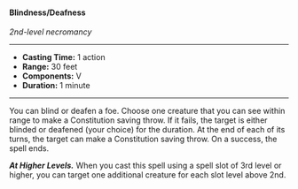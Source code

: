 #### Blindness/Deafness
*2nd-level necromancy*
___
- **Casting Time:** 1 action
- **Range:** 30 feet
- **Components:** V
- **Duration:** 1 minute
---
You can blind or deafen a foe. Choose one creature that you can see within range to make a Constitution saving throw. If it fails, the target is either blinded or deafened (your choice) for the duration. At the end of each of its turns, the target can make a Constitution saving throw. On a success, the spell ends.

***At Higher Levels.*** When you cast this spell using a spell slot of 3rd level or higher, you can target one additional creature for each slot level above 2nd.
